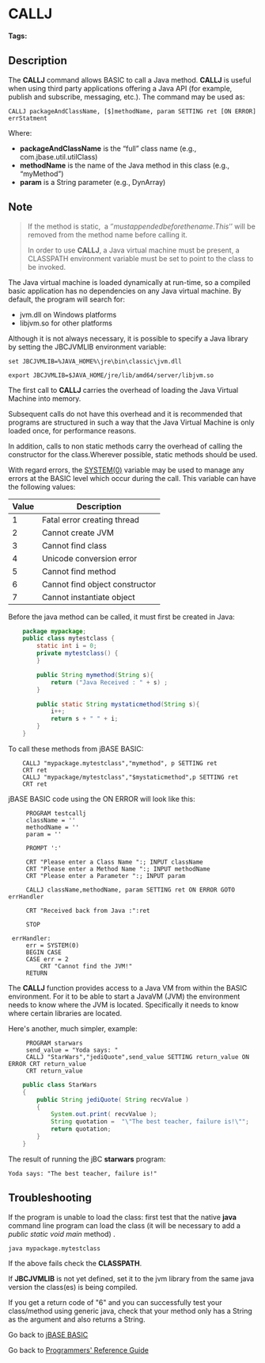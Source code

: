 # CALLJ

<PageHeader />

**Tags:**
<badge text='calljee' vertical='middle' />
<badge text='java' vertical='middle' />
<badge text='callj' vertical='middle' />

## Description

The **CALLJ** command allows BASIC to call a Java method. **CALLJ** is useful when using third party applications offering a Java API (for example, publish and subscribe, messaging, etc.). The command may be used as:

```
CALLJ packageAndClassName, [$]methodName, param SETTING ret [ON ERROR] errStatment
```

Where:

- **packageAndClassName** is the “full” class name (e.g., com.jbase.util.utilClass)
- **methodName** is the name of the Java method in this class (e.g., “myMethod”)
- **param** is a String parameter (e.g., DynArray)

## Note

> If the method is static,  a ‘$' must appended before the name.  This ‘$’ will be removed from the method name before calling it.
>
> In order to use **CALLJ**, a Java virtual machine must be present, a CLASSPATH environment variable must be set to point to the class to be invoked.

The Java virtual machine is loaded dynamically at run-time, so a compiled basic application has no dependencies on any Java virtual machine. By default, the program will search for:

- jvm.dll on Windows platforms
- libjvm.so for other platforms

Although it is not always necessary, it is possible to specify a Java library by setting the JBCJVMLIB environment variable:

```
set JBCJVMLIB=%JAVA_HOME%\jre\bin\classic\jvm.dll
```

```
export JBCJVMLIB=$JAVA_HOME/jre/lib/amd64/server/libjvm.so
```

The first call to **CALLJ** carries the overhead of loading the Java Virtual Machine into memory.

Subsequent calls do not have this overhead and it is recommended that programs are structured in such a way that the Java Virtual Machine is only loaded once, for performance reasons.

In addition, calls to non static methods carry the overhead of calling the constructor for the class.Wherever possible, static methods should be used.

With regard errors, the [SYSTEM(0)](./../system-functions) variable may be used to manage any errors at the BASIC level which occur during the call. This variable can have the following values:

| Value | Description |
| --- | --- |
| 1 | Fatal error creating thread |
| 2 | Cannot create JVM |
| 3 | Cannot find class |
| 4 | Unicode conversion error |
| 5 | Cannot find method |
| 6 | Cannot find object constructor |
| 7 | Cannot instantiate object |

Before the java method can be called, it must first be created in Java:

``` Java
    package mypackage;
    public class mytestclass {
        static int i = 0;
        private mytestclass() {
        }

        public String mymethod(String s){
            return ("Java Received : " + s) ;
        }

        public static String mystaticmethod(String s){
            i++;
            return s + " " + i;
        }
    }
```

To call these methods from jBASE BASIC:

```
    CALLJ "mypackage.mytestclass","mymethod", p SETTING ret
    CRT ret
    CALLJ "mypackage/mytestclass","$mystaticmethod",p SETTING ret
    CRT ret
```

jBASE BASIC code using the ON ERROR will look like this:

```
     PROGRAM testcallj
     className = ''
     methodName = ''
     param = ''

     PROMPT ':'

     CRT "Please enter a Class Name ":; INPUT className
     CRT "Please enter a Method Name ":; INPUT methodName
     CRT "Please enter a Parameter ":; INPUT param

     CALLJ className,methodName, param SETTING ret ON ERROR GOTO errHandler

     CRT "Received back from Java :":ret

     STOP

 errHandler:
     err = SYSTEM(0)
     BEGIN CASE
     CASE err = 2
         CRT "Cannot find the JVM!"
     RETURN
```

The **CALLJ** function provides access to a Java VM from within the BASIC environment. For it to be able to start a JavaVM (JVM) the environment needs to know where the JVM is located. Specifically it needs to know where certain libraries are located.

Here's another, much simpler, example:

```
     PROGRAM starwars
     send_value = "Yoda says: "
     CALLJ "StarWars","jediQuote",send_value SETTING return_value ON ERROR CRT return_value
     CRT return_value
```

``` Java
    public class StarWars
    {
        public String jediQuote( String recvValue )
        {
            System.out.print( recvValue );
            String quotation =  "\"The best teacher, failure is!\"";
            return quotation;
        }
    }
```

The result of running the jBC **starwars** program:

```
Yoda says: "The best teacher, failure is!"
```

## Troubleshooting

If the program is unable to load the class: first test that the native **java** command line program can load the class (it will be necessary to add a *public static void main* method) .

```
java mypackage.mytestclass
```

If the above fails check the **CLASSPATH**.

If **JBCJVMLIB** is not yet defined, set it to the jvm library from the same java version the class(es) is being compiled.

If you get a return code of "6" and you can successfully test your class/method using generic java, check that your method only has a String as the argument and also returns a String.

Go back to [jBASE BASIC](./../README.md)

Go back to [Programmers' Reference Guide](./../../reference-guides/jbc/README.md)

<PageFooter />
